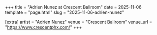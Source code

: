 +++
title = "Adrien Nunez at Crescent Ballroom"
date = 2025-11-06
template = "page.html"
slug = "2025-11-06-adrien-nunez"

[extra]
artist = "Adrien Nunez"
venue = "Crescent Ballroom"
venue_url = "https://www.crescentphx.com/"
+++
